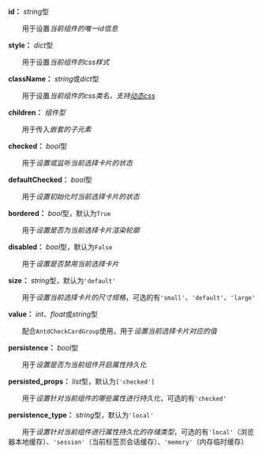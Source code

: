 **id：** *string*型

　　用于设置*当前组件的唯一id信息*

**style：** *dict*型

　　用于设置*当前组件的css样式*

**className：** *string*或*dict*型

　　用于设置*当前组件的css类名，支持[动态css](/advanced-classname)*

**children：** *组件型*

　　用于传入*嵌套的子元素*

**checked：** *bool*型

　　用于*设置或监听当前选择卡片的状态*

**defaultChecked：** *bool*型

　　用于*设置初始化时当前选择卡片的状态*

**bordered：** *bool*型，默认为`True`

　　用于*设置是否为当前选择卡片渲染轮廓*

**disabled：** *bool*型，默认为`False`

　　用于*设置是否禁用当前选择卡片*

**size：** *string*型，默认为`'default'`

　　用于*设置当前选择卡片的尺寸规格*，可选的有`'small'`、`'default'`、`'large'`

**value：** *int*、*float*或*string*型

　　配合`AntdCheckCardGroup`使用，用于*设置当前选择卡片对应的值*

**persistence：** *bool*型

　　用于*设置是否为当前组件开启属性持久化*

**persisted_props：** *list*型，默认为`['checked']`

　　用于*设置针对当前组件的哪些属性进行持久化*，可选的有`'checked'`

**persistence_type：** *string*型，默认为`'local'`

　　用于*设置针对当前组件进行属性持久化的存储类型*，可选的有`'local'`（浏览器本地缓存）、`'session'`（当前标签页会话缓存）、`'memory'`（内存临时缓存）